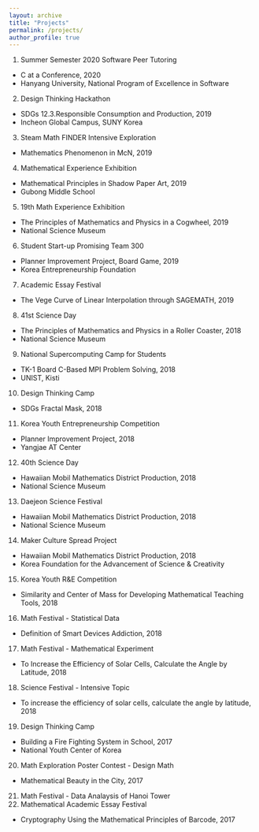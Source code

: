 ```yaml
---
layout: archive
title: "Projects"
permalink: /projects/
author_profile: true
---
```


1. Summer Semester 2020 Software Peer Tutoring
  * C at a Conference, 2020
  * Hanyang University, National Program of Excellence in Software
2. Design Thinking Hackathon
  * SDGs 12.3.Responsible Consumption and Production, 2019
  * Incheon Global Campus, SUNY Korea
3. Steam Math FINDER Intensive Exploration
  * Mathematics Phenomenon in McN, 2019
4. Mathematical Experience Exhibition
  * Mathematical Principles in Shadow Paper Art, 2019
  * Gubong Middle School
5. 19th Math Experience Exhibition
  * The Principles of Mathematics and Physics in a Cogwheel, 2019
  * National Science Museum
6. Student Start-up Promising Team 300
  * Planner Improvement Project, Board Game, 2019
  * Korea Entrepreneurship Foundation
7. Academic Essay Festival
  * The Vege Curve of Linear Interpolation through SAGEMATH, 2019
8. 41st Science Day
  * The Principles of Mathematics and Physics in a Roller Coaster, 2018
  * National Science Museum
9. National Supercomputing Camp for Students
  * TK-1 Board C-Based MPI Problem Solving, 2018
  * UNIST, Kisti
10. Design Thinking Camp
  * SDGs Fractal Mask, 2018
11. Korea Youth Entrepreneurship Competition
  * Planner Improvement Project, 2018
  * Yangjae AT Center
12. 40th Science Day
  * Hawaiian Mobil Mathematics District Production, 2018
  * National Science Museum
13. Daejeon Science Festival
  * Hawaiian Mobil Mathematics District Production, 2018
  * National Science Museum
14. Maker Culture Spread Project
  * Hawaiian Mobil Mathematics District Production, 2018
  * Korea Foundation for the Advancement of Science & Creativity
15. Korea Youth R&E Competition
  * Similarity and Center of Mass for Developing Mathematical Teaching Tools, 2018
16. Math Festival - Statistical Data
  * Definition of Smart Devices Addiction, 2018
17. Math Festival - Mathematical Experiment
  * To Increase the Efficiency of Solar Cells, Calculate the Angle by Latitude, 2018
18. Science Festival - Intensive Topic
  * To increase the efficiency of solar cells, calculate the angle by latitude, 2018
19. Design Thinking Camp
  * Building a Fire Fighting System in School, 2017
  * National Youth Center of Korea
20. Math Exploration Poster Contest - Design Math
  * Mathematical Beauty in the City, 2017
21. Math Festival - Data Analaysis of Hanoi Tower
22. Mathematical Academic Essay Festival
  * Cryptography Using the Mathematical Principles of Barcode, 2017

<!--
{% if author.googlescholar %}
  You can also find my articles on <u><a href="{{author.googlescholar}}">my Google Scholar profile</a>.</u>
{% endif %}

{% include base_path %}

{% for post in site.publications reversed %}
  {% include archive-single.html %}
{% endfor %}
-->

